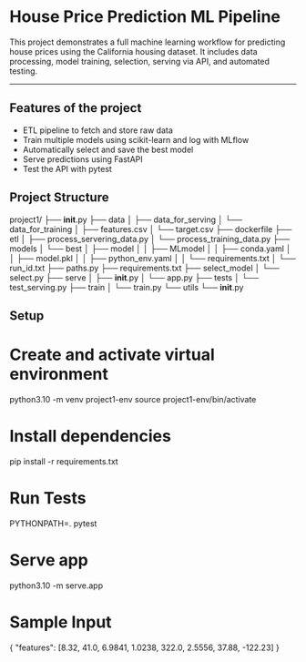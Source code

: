 # House Price Prediction ML Pipeline

This project demonstrates a full machine learning workflow for predicting house prices using the California housing dataset. It includes data processing, model training, selection, serving via API, and automated testing.

---

## Features of the project

- ETL pipeline to fetch and store raw data
- Train multiple models using scikit-learn and log with MLflow
- Automatically select and save the best model
- Serve predictions using FastAPI
- Test the API with pytest

## Project Structure
project1/
├── __init__.py
├── data
│   ├── data_for_serving
│   └── data_for_training
│       ├── features.csv
│       └── target.csv
├── dockerfile
├── etl
│   ├── process_servering_data.py
│   └── process_training_data.py
├── models
│   └── best
│       ├── model
│       │   ├── MLmodel
│       │   ├── conda.yaml
│       │   ├── model.pkl
│       │   ├── python_env.yaml
│       │   └── requirements.txt
│       └── run_id.txt
├── paths.py
├── requirements.txt
├── select_model
│   └── select.py
├── serve
│   ├── __init__.py
│   └── app.py
├── tests
│   └── test_serving.py
├── train
│   └── train.py
└── utils
    └── __init__.py

## Setup

# Create and activate virtual environment
python3.10 -m venv project1-env
source project1-env/bin/activate

# Install dependencies
pip install -r requirements.txt

# Run Tests
PYTHONPATH=. pytest

# Serve app
python3.10 -m serve.app

# Sample Input
{
  "features": [8.32, 41.0, 6.9841, 1.0238, 322.0, 2.5556, 37.88, -122.23]
}
